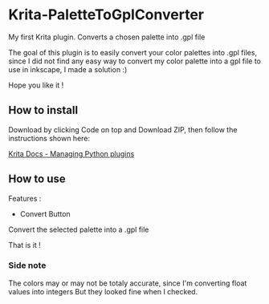 # Krita-PaletteToGplConverter

My first Krita plugin. Converts a chosen palette into .gpl file

The goal of this plugin is to easily convert your color palettes into .gpl files,  
since I did not find any easy way to convert my color palette into a gpl file to use in inkscape, I made a solution :)

Hope you like it !

## How to install

Download by clicking Code on top and Download ZIP, then follow the instructions shown here:

[Krita Docs - Managing Python plugins](https://docs.krita.org/en/user_manual/python_scripting/install_custom_python_plugin.html)

## How to use

Features :

- Convert Button

Convert the selected palette into a .gpl file

That is it !

### Side note

The colors may or may not be totaly accurate, since I'm converting float values into integers But they looked fine when I checked.
